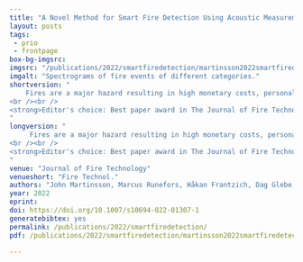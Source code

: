 ```yaml
---
title: "A Novel Method for Smart Fire Detection Using Acoustic Measurements and Machine Learning: Proof of Concept"
layout: posts
tags:
 - prio
 - frontpage
box-bg-imgsrc: 
imgsrc: "/publications/2022/smartfiredetection/martinsson2022smartfiredetection.png"
imgalt: "Spectrograms of fire events of different categories."
shortversion: "
    Fires are a major hazard resulting in high monetary costs, personal suffering, and irreplaceable losses. The consequences of a fire can be mitigated by early detection systems which increase the potential for successful intervention. The number of false alarms in current systems can for some applications be very high, but could be reduced by increasing the reliability of the detection system by using complementary signals from multiple sensors. The current study investigates the novel use of machine learning for fire event detection based on acoustic sensor measurements. Many materials exposed to heat give rise to acoustic emissions during heating, pyrolysis and burning phases. Further, sound is generated by the heat flow associated with the flame itself. The acoustic data collected in this study is used to define an acoustic sound event detection task, and the proposed machine learning method is trained to detect the presence of a fire event based on the emitted acoustic signal. The method is able to detect the presence of fire events from the examined material types with an overall F-score of 98.4%. The method has been developed using laboratory scale tests as a proof of concept and needs further development using realistic scenarios in the future. 
<br /><br />
<strong>Editor's choice: Best paper award in The Journal of Fire Technology 2022.</strong> <a href=\"https://www.springer.com/journal/10694/updates/19267070\">More info.</a>
"
longversion: "
     Fires are a major hazard resulting in high monetary costs, personal suffering, and irreplaceable losses. The consequences of a fire can be mitigated by early detection systems which increase the potential for successful intervention. The number of false alarms in current systems can for some applications be very high, but could be reduced by increasing the reliability of the detection system by using complementary signals from multiple sensors. The current study investigates the novel use of machine learning for fire event detection based on acoustic sensor measurements. Many materials exposed to heat give rise to acoustic emissions during heating, pyrolysis and burning phases. Further, sound is generated by the heat flow associated with the flame itself. The acoustic data collected in this study is used to define an acoustic sound event detection task, and the proposed machine learning method is trained to detect the presence of a fire event based on the emitted acoustic signal. The method is able to detect the presence of fire events from the examined material types with an overall F-score of 98.4%. The method has been developed using laboratory scale tests as a proof of concept and needs further development using realistic scenarios in the future.
<br /><br />
<strong>Editor's choice: Best paper award in The Journal of Fire Technology 2022.</strong> <a href=\"https://www.springer.com/journal/10694/updates/19267070\">More info.</a>
"
venue: "Journal of Fire Technology"
venueshort: "Fire Technol."
authors: "John Martinsson, Marcus Runefors, Håkan Frantzich, Dag Glebe, Margaret McNamee, Olof Mogren"
year: 2022
eprint: 
doi: https://doi.org/10.1007/s10694-022-01307-1
generatebibtex: yes
permalink: /publications/2022/smartfiredetection/
pdf: /publications/2022/smartfiredetection/martinsson2022smartfiredetection.pdf

---
```

